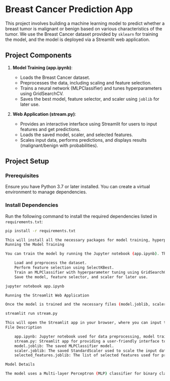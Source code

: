 # Breast Cancer Prediction App

This project involves building a machine learning model to predict whether a breast tumor is malignant or benign based on various characteristics of the tumor. We use the Breast Cancer dataset provided by `sklearn` for training the model, and the model is deployed via a Streamlit web application.

## Project Components

1. **Model Training (app.ipynb)**: 
    - Loads the Breast Cancer dataset.
    - Preprocesses the data, including scaling and feature selection.
    - Trains a neural network (MLPClassifier) and tunes hyperparameters using GridSearchCV.
    - Saves the best model, feature selector, and scaler using `joblib` for later use.

2. **Web Application (stream.py)**: 
    - Provides an interactive interface using Streamlit for users to input features and get predictions.
    - Loads the saved model, scaler, and selected features.
    - Scales input data, performs predictions, and displays results (malignant/benign with probabilities).

## Project Setup

### Prerequisites

Ensure you have Python 3.7 or later installed. You can create a virtual environment to manage dependencies.

### Install Dependencies

Run the following command to install the required dependencies listed in `requirements.txt`:

```bash
pip install -r requirements.txt

This will install all the necessary packages for model training, hyperparameter tuning, and running the Streamlit app.
Running the Model Training

You can train the model by running the Jupyter notebook (app.ipynb). This will perform the following:

    Load and preprocess the dataset.
    Perform feature selection using SelectKBest.
    Train an MLPClassifier with hyperparameter tuning using GridSearchCV.
    Save the model, feature selector, and scaler for later use.

jupyter notebook app.ipynb

Running the Streamlit Web Application

Once the model is trained and the necessary files (model.joblib, scaler.joblib, and selected_features.joblib) are saved, you can run the Streamlit web app by executing:

streamlit run stream.py

This will open the Streamlit app in your browser, where you can input the values for selected features and get a prediction (malignant or benign) along with the probability of malignancy.
File Description

    app.ipynb: Jupyter notebook used for data preprocessing, model training, and saving the trained model.
    stream.py: Streamlit app for providing a user-friendly interface to interact with the trained model.
    model.joblib: The saved MLPClassifier model.
    scaler.joblib: The saved StandardScaler used to scale the input data.
    selected_features.joblib: The list of selected features used for prediction.

Model Details

The model uses a Multi-layer Perceptron (MLP) classifier for binary classification (malignant vs benign). Hyperparameter tuning is done using GridSearchCV, exploring different combinations of parameters like hidden layer sizes, activation functions, solvers, and regularization parameters.
